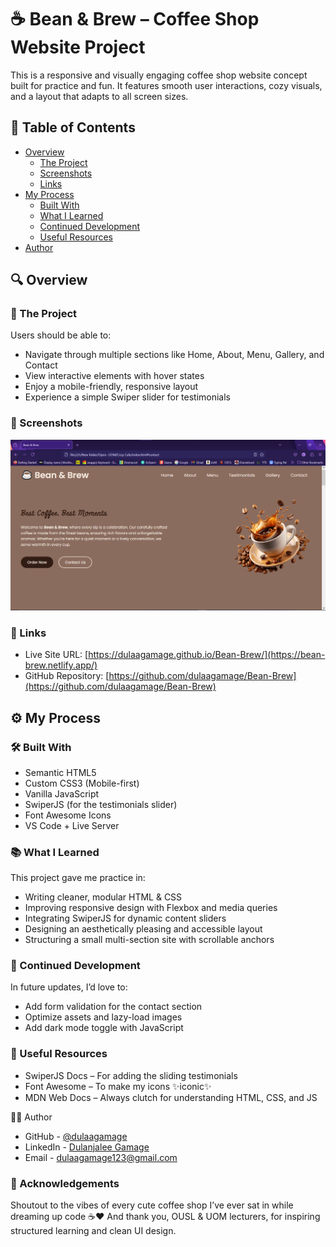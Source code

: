 # ☕ Bean & Brew – Coffee Shop Website Project

This is a responsive and visually engaging coffee shop website concept built for practice and fun. It features smooth user interactions, cozy visuals, and a layout that adapts to all screen sizes.


## 📑 Table of Contents

- [Overview](#overview)
  - [The Project](#the-project)
  - [Screenshots](#screenshots)
  - [Links](#links)
- [My Process](#my-process)
  - [Built With](#built-with)
  - [What I Learned](#what-i-learned)
  - [Continued Development](#continued-development)
  - [Useful Resources](#useful-resources)
- [Author](#author)


## 🔍 Overview

### 🎯 The Project

Users should be able to:
- Navigate through multiple sections like Home, About, Menu, Gallery, and Contact
- View interactive elements with hover states
- Enjoy a mobile-friendly, responsive layout
- Experience a simple Swiper slider for testimonials

### 📸 Screenshots

![](./SS/Home.png)

### 🔗 Links

- Live Site URL: [https://dulaagamage.github.io/Bean-Brew/](https://bean-brew.netlify.app/)
- GitHub Repository: [https://github.com/dulaagamage/Bean-Brew](https://github.com/dulaagamage/Bean-Brew)

## ⚙️ My Process

### 🛠 Built With

- Semantic HTML5
- Custom CSS3 (Mobile-first)
- Vanilla JavaScript
- SwiperJS (for the testimonials slider)
- Font Awesome Icons
- VS Code + Live Server

### 📚 What I Learned

This project gave me practice in:

- Writing cleaner, modular HTML & CSS
- Improving responsive design with Flexbox and media queries
- Integrating SwiperJS for dynamic content sliders
- Designing an aesthetically pleasing and accessible layout
- Structuring a small multi-section site with scrollable anchors

### 🚀 Continued Development

In future updates, I’d love to:

- Add form validation for the contact section
- Optimize assets and lazy-load images
- Add dark mode toggle with JavaScript

### 🔎 Useful Resources

- SwiperJS Docs – For adding the sliding testimonials
- Font Awesome – To make my icons ✨iconic✨
- MDN Web Docs – Always clutch for understanding HTML, CSS, and JS

👩‍💻 Author

- GitHub - [@dulaagamage](https://github.com/dulaagamage)
- LinkedIn - [Dulanjalee Gamage](https://www.linkedin.com/in/dulanjalee-gamage-01a7aa207/)
- Email - dulaagamage123@gmail.com

### 🙏 Acknowledgements

Shoutout to the vibes of every cute coffee shop I’ve ever sat in while dreaming up code ☕❤️
And thank you, OUSL & UOM lecturers, for inspiring structured learning and clean UI design.
